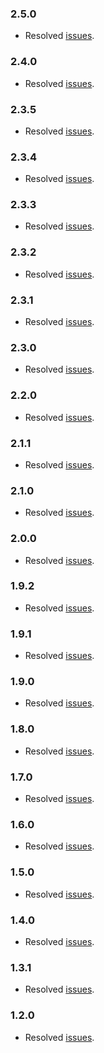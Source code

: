### 2.5.0
- Resolved [issues](https://github.com/jhipster/jhipster-ide/projects/36).

### 2.4.0
- Resolved [issues](https://github.com/jhipster/jhipster-ide/projects/34).

### 2.3.5
- Resolved [issues](https://github.com/jhipster/jhipster-ide/projects/33).

### 2.3.4
- Resolved [issues](https://github.com/jhipster/jhipster-ide/projects/32).

### 2.3.3
- Resolved [issues](https://github.com/jhipster/jhipster-ide/projects/31).

### 2.3.2
- Resolved [issues](https://github.com/jhipster/jhipster-ide/projects/30).

### 2.3.1
- Resolved [issues](https://github.com/jhipster/jhipster-ide/projects/29).

### 2.3.0
- Resolved [issues](https://github.com/jhipster/jhipster-ide/projects/28).

### 2.2.0
- Resolved [issues](https://github.com/jhipster/jhipster-ide/projects/25).

### 2.1.1
- Resolved [issues](https://github.com/jhipster/jhipster-ide/projects/27).

### 2.1.0
- Resolved [issues](https://github.com/jhipster/jhipster-ide/projects/24).

### 2.0.0
- Resolved [issues](https://github.com/jhipster/jhipster-ide/projects/20).

### 1.9.2
- Resolved [issues](https://github.com/jhipster/jhipster-ide/projects/23).

### 1.9.1
- Resolved [issues](https://github.com/jhipster/jhipster-ide/projects/21).

### 1.9.0
- Resolved [issues](https://github.com/jhipster/jhipster-ide/projects/19?).

### 1.8.0
- Resolved [issues](https://github.com/jhipster/jhipster-ide/projects/18?).

### 1.7.0
- Resolved [issues](https://github.com/jhipster/jhipster-ide/projects/17?).

### 1.6.0
- Resolved [issues](https://github.com/jhipster/jhipster-ide/projects/16?).

### 1.5.0
- Resolved [issues](https://github.com/jhipster/jhipster-ide/projects/14?).

### 1.4.0
- Resolved [issues](https://github.com/jhipster/jhipster-ide/projects/10?).

### 1.3.1
- Resolved [issues](https://github.com/jhipster/jhipster-ide/projects/9?).

### 1.2.0
- Resolved [issues](https://github.com/jhipster/jhipster-ide/projects/3?).

